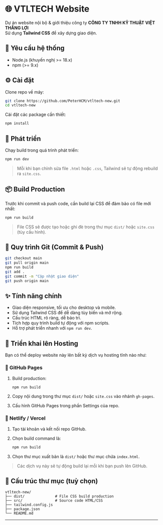 # 🌐 VTLTECH Website

Dự án website nội bộ & giới thiệu công ty **CÔNG TY TNHH KỸ THUẬT VIỆT THẮNG LỢI**  
Sử dụng **Tailwind CSS** để xây dựng giao diện.

## 🚀 Yêu cầu hệ thống

- Node.js (khuyến nghị >= 18.x)  
- npm (>= 9.x)

## ⚙️ Cài đặt

Clone repo về máy:

```bash
git clone https://github.com/PeterHCM/vtltech-new.git
cd vtltech-new
```

Cài đặt các package cần thiết:

```bash
npm install
```

## 🎨 Phát triển

Chạy build trong quá trình phát triển:

```bash
npm run dev
```

> Mỗi khi bạn chỉnh sửa file `.html` hoặc `.css`, Tailwind sẽ tự động rebuild ra `site.css`.

## 📦 Build Production

Trước khi commit và push code, cần build lại CSS để đảm bảo có file mới nhất:

```bash
npm run build
```

> File CSS sẽ được tạo hoặc ghi đè trong thư mục `dist/` hoặc `site.css` (tùy cấu hình).

## 🔄 Quy trình Git (Commit & Push)

```bash
git checkout main
git pull origin main
npm run build
git add .
git commit -m "Cập nhật giao diện"
git push origin main
```

## ✨ Tính năng chính

- Giao diện responsive, tối ưu cho desktop và mobile.
- Sử dụng Tailwind CSS để dễ dàng tùy biến và mở rộng.
- Cấu trúc HTML rõ ràng, dễ bảo trì.
- Tích hợp quy trình build tự động với npm scripts.
- Hỗ trợ phát triển nhanh với `npm run dev`.

## 🚚 Triển khai lên Hosting

Bạn có thể deploy website này lên bất kỳ dịch vụ hosting tĩnh nào như:

### 🔹 GitHub Pages

1. Build production:

    ```bash
    npm run build
    ```

2. Copy nội dung trong thư mục `dist/` hoặc `site.css` vào nhánh `gh-pages`.

3. Cấu hình GitHub Pages trong phần Settings của repo.

### 🔹 Netlify / Vercel

1. Tạo tài khoản và kết nối repo GitHub.

2. Chọn build command là:

    ```bash
    npm run build
    ```

3. Chọn thư mục xuất bản là `dist/` hoặc thư mục chứa `index.html`.

> Các dịch vụ này sẽ tự động build lại mỗi khi bạn push lên GitHub.

## 📁 Cấu trúc thư mục (tuỳ chọn)

```plaintext
vtltech-new/
├── dist/              # File CSS build production
├── src/               # Source code HTML/CSS
├── tailwind.config.js
├── package.json
└── README.md
```

---
